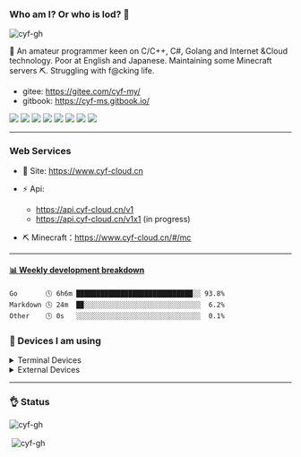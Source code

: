 <!--
 * @Date: 2020-08-25 14:34:25
 * @LastEditors: cyf
 * @LastEditTime: 2020-09-04 23:58:07
 * @FilePath: \cyf-gh\README.md
 * @Description: What is mind? No matter. What is matter? Nevermind.
-->
### Who am I? Or who is lod? 🤔 

<p align="left"> <img src="https://komarev.com/ghpvc/?username=cyf-gh" alt="cyf-gh" /> </p>


 🌱 An amateur programmer keen on C/C++, C#, Golang and Internet &Cloud technology. Poor at English and Japanese. Maintaining some Minecraft servers ⛏. Struggling with f@cking life.

* gitee: https://gitee.com/cyf-my/
* gitbook: https://cyf-ms.gitbook.io/

[![](https://img.shields.io/badge/OnePlus-7%20Pro-f5010c?style=flat-square&logo=oneplus&logoColor=ffffff)](https://www.oneplus.com/)
[![](https://img.shields.io/badge/Windows-10-2376bc?style=flat-square&logo=windows&logoColor=ffffff)](https://www.microsoft.com/windows/get-windows-10)
[![](https://img.shields.io/badge/-Linux-fcc624?style=flat-square&logo=linux&logoColor=white)](https://www.linuxfoundation.org/)
[![](https://img.shields.io/badge/-Vue.js-4fc08d?style=flat-square&logo=vue.js&logoColor=ffffff)](https://vuejs.org/)
<img src="https://img.shields.io/badge/-Bootstrap-563D7C.svg?logo=bootstrap&style=flat-square">
[![](https://img.shields.io/badge/-Nginx-269539?style=flat-square&logo=nginx&logoColor=ffffff)](https://nginx.org/)
[![](https://img.shields.io/badge/-Git-f05032?style=flat-square&logo=git&logoColor=white)](https://git-scm.com/)
<img src="https://img.shields.io/badge/-golang-76E1FE.svg?logo=go&style=flat-square">

---

### Web Services
* 👯 Site: https://www.cyf-cloud.cn
* ⚡ Api: 
  * https://api.cyf-cloud.cn/v1
  * https://api.cyf-cloud.cn/v1x1 (in progress)

* ⛏ Minecraft：https://www.cyf-cloud.cn/#/mc
---------

 <!-- waka-box start -->
#### <a href="https://gist.github.com/31a37954e5aa6f6a38e2b249e472ed9f" target="_blank">📊 Weekly development breakdown</a>
```text
Go       🕓 6h6m █████████████████████████████░░ 93.8%
Markdown 🕓 24m  █▉░░░░░░░░░░░░░░░░░░░░░░░░░░░░░  6.2%
Other    🕓 0s   ░░░░░░░░░░░░░░░░░░░░░░░░░░░░░░░  0.1%
```
<!-- Powered by https://github.com/YouEclipse/waka-box-go . -->
<!-- waka-box end -->

### 🔭 Devices I am using
<details>
<summary>Terminal Devices</summary>

*Phone*

OnePlus Pro 7
* 8G RAM
* 256G Storage
* Snapdragon 855

*Tablet*

Lenovo Thinkpad 8
* Atom Z3795 1.6Ghz
* 4G RAM
Good for viewing bangumi

*Laptop*

Dell Precision 3510
* Intel Core i7-6820HQ
* 16G DDR4 2133 Single
* 480G NVME SSD
* AMD FirePro W5130M
* 1080P 120hz LCD (  Replaced by myself )

*Desktop*

* Intel X79 Motherboard
* Intel Xeon E5 2650 v2
*32G( 8G 1333 ECC x 2 + 16G 1333 ECC x 1 )
* 480G SATA SSD
* AMD RX 470
*Displays*

* Samsung S24D360
* Dell U2311H

*Server*

* ASUS P7P55 Deluxe
* Intel Xeon 3440x
* 8G 1333 * 2
* 4TB + 320G + 500G HDD
* 64G msata SSD + 128 SATA SSD
</details>


<details>
<summary>External Devices</summary>

*Keyboards*

* Durgod Taurus K320 (MX Silver)
* Steampunk (MX Blue)
* Plum Niz 66(Niz Capacitive)

*Mouse*

* Logitech MX Master 2S

*Headphones*

* Sony MDR-CD900st
* Sony MDR-EX750na( with Fiio BTR1K Bluetooth Amplifier )
* GRADO se125e
  
*Protable Storage*

* 2TB + 500G 5400rpm
* 500G 7400rpm
</details>

---


<!-- BLOG-POST-LIST:START-->
<!-- BLOG-POST-LIST:END-->


### 👌 Status

<p><img align="leftr" src="https://github-readme-stats.vercel.app/api/top-langs/?username=cyf-gh&layout=compact&hide=html" alt="cyf-gh" /></p>

<p>&nbsp;<img align="center" src="https://github-readme-stats.vercel.app/api?username=cyf-gh&show_icons=true" alt="cyf-gh" /></p>
